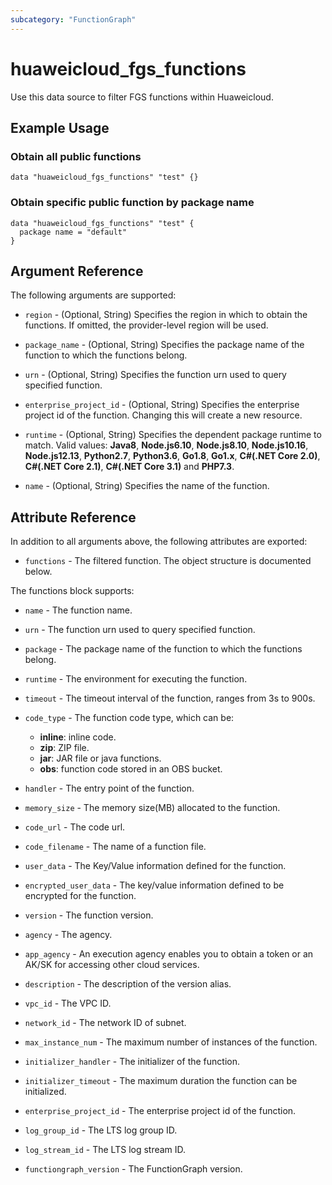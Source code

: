 ```yaml
---
subcategory: "FunctionGraph"
---
```


# huaweicloud_fgs_functions

Use this data source to filter FGS functions within Huaweicloud.

## Example Usage

### Obtain all public functions

```hcl
data "huaweicloud_fgs_functions" "test" {}
```

### Obtain specific public function by package name

```hcl
data "huaweicloud_fgs_functions" "test" {
  package name = "default"
}
```

## Argument Reference

The following arguments are supported:

* `region` - (Optional, String) Specifies the region in which to obtain the functions.
  If omitted, the provider-level region will be used.

* `package_name` - (Optional, String) Specifies the package name of the function to which the functions belong.

* `urn` - (Optional, String) Specifies the function urn used to query specified function.

* `enterprise_project_id` - (Optional, String) Specifies the enterprise project id of the function.
  Changing this will create a new resource.

* `runtime` - (Optional, String) Specifies the dependent package runtime to match. Valid values: **Java8**,
  **Node.js6.10**, **Node.js8.10**, **Node.js10.16**, **Node.js12.13**, **Python2.7**, **Python3.6**, **Go1.8**,
  **Go1.x**, **C#(.NET Core 2.0)**, **C#(.NET Core 2.1)**, **C#(.NET Core 3.1)** and **PHP7.3**.

* `name` - (Optional, String) Specifies the name of the function.

## Attribute Reference

In addition to all arguments above, the following attributes are exported:

* `functions` - The filtered function. The object structure is documented below.

The functions block supports:

* `name` - The function name.

* `urn` - The function urn used to query specified function.

* `package` - The package name of the function to which the functions belong.

* `runtime` - The environment for executing the function.

* `timeout` - The timeout interval of the function, ranges from 3s to 900s.

* `code_type` - The function code type, which can be:
  + **inline**: inline code.
  + **zip**: ZIP file.
  + **jar**: JAR file or java functions.
  + **obs**: function code stored in an OBS bucket.

* `handler` - The entry point of the function.

* `memory_size` - The memory size(MB) allocated to the function.

* `code_url` - The code url.

* `code_filename` - The name of a function file.

* `user_data` - The Key/Value information defined for the function.

* `encrypted_user_data` - The key/value information defined to be encrypted for the function.

* `version` - The function version.

* `agency` - The agency.

* `app_agency` - An execution agency enables you to obtain a token or an AK/SK for
  accessing other cloud services.

* `description` - The description of the version alias.

* `vpc_id` - The VPC ID.

* `network_id` - The network ID of subnet.

* `max_instance_num` - The maximum number of instances of the function.  

* `initializer_handler` - The initializer of the function.

* `initializer_timeout` - The maximum duration the function can be initialized.

* `enterprise_project_id` - The enterprise project id of the function.

* `log_group_id` - The LTS log group ID.

* `log_stream_id` - The LTS log stream ID.

* `functiongraph_version` - The FunctionGraph version.
